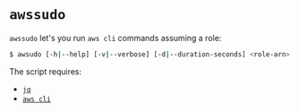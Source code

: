 # `awssudo`

`awssudo` let's you run `aws cli` commands assuming a role:

```bash
$ awsudo [-h|--help] [-v|--verbose] [-d|--duration-seconds] <role-arn> <sub command>
```

The script requires:

* [`jq`](https://stedolan.github.io/jq/)
* [`aws cli`](https://aws.amazon.com/cli/)
